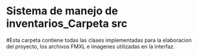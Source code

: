 # Sistema de manejo de inventarios_Carpeta src

#Esta carpeta contiene todas las clases implementadas para la elaboracion del proyecto, los archivos FMXL e imagenes utilizadas en la interfaz.


